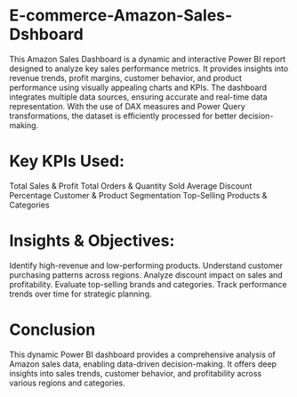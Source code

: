 # E-commerce-Amazon-Sales-Dshboard
This Amazon Sales Dashboard is a dynamic and interactive Power BI report designed to analyze key sales performance metrics. It provides insights into revenue trends, profit margins, customer behavior, and product performance using visually appealing charts and KPIs. The dashboard integrates multiple data sources, ensuring accurate and real-time data representation. With the use of DAX measures and Power Query transformations, the dataset is efficiently processed for better decision-making. 

# Key KPIs Used:
Total Sales & Profit
Total Orders & Quantity Sold
Average Discount Percentage
Customer & Product Segmentation
Top-Selling Products & Categories

# Insights & Objectives:
Identify high-revenue and low-performing products.
Understand customer purchasing patterns across regions.
Analyze discount impact on sales and profitability.
Evaluate top-selling brands and categories.
Track performance trends over time for strategic planning.

# Conclusion
This dynamic Power BI dashboard provides a comprehensive analysis of Amazon sales data, enabling data-driven decision-making. It offers deep insights into sales trends, customer behavior, and profitability across various regions and categories.

